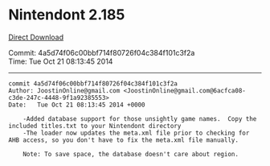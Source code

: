 # Nintendont 2.185
[Direct Download](./Nintendont.zip)

Commit: 4a5d74f06c00bbf714f80726f04c384f101c3f2a  
Time: Tue Oct 21 08:13:45 2014   

-----

```
commit 4a5d74f06c00bbf714f80726f04c384f101c3f2a
Author: JoostinOnline@gmail.com <JoostinOnline@gmail.com@6acfca08-c3de-247c-4448-9f1a92385553>
Date:   Tue Oct 21 08:13:45 2014 +0000

    -Added database support for those unsightly game names.  Copy the included titles.txt to your Nintendont directory
    -The loader now updates the meta.xml file prior to checking for AHB access, so you don't have to fix the meta.xml file manually.
    
    Note: To save space, the database doesn't care about region.
```
